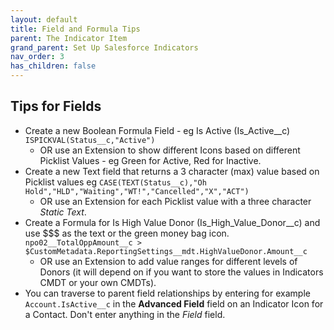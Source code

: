 ```yaml
---
layout: default
title: Field and Formula Tips
parent: The Indicator Item
grand_parent: Set Up Salesforce Indicators
nav_order: 3
has_children: false
---
```


## Tips for Fields

* Create a new Boolean Formula Field - eg Is Active (Is_Active__c)
```ISPICKVAL(Status__c,"Active")``` 
  * OR use an Extension to show different Icons based on different Picklist Values - eg Green for Active, Red for Inactive.
* Create a new Text field that returns a 3 character (max) value based on Picklist values eg
```CASE(TEXT(Status__c),"Oh Hold","HLD","Waiting","WT!","Cancelled","X","ACT")``` 
  * OR use an Extension for each Picklist value with a three character *Static Text*.
* Create a Formula for Is High Value Donor (Is_High_Value_Donor__c) and use $$$ as the text or the green money bag icon.
```npo02__TotalOppAmount__c > $CustomMetadata.ReportingSettings__mdt.HighValueDonor.Amount__c``` 
  * OR use an Extension to add value ranges for different levels of Donors (it will depend on if you want to store the values in Indicators CMDT or your own CMDTs).
* You can traverse to parent field relationships by entering for example ```Account.IsActive__c``` in the **Advanced Field** field on an Indicator Icon for a Contact. Don't enter anything in the *Field* field.

